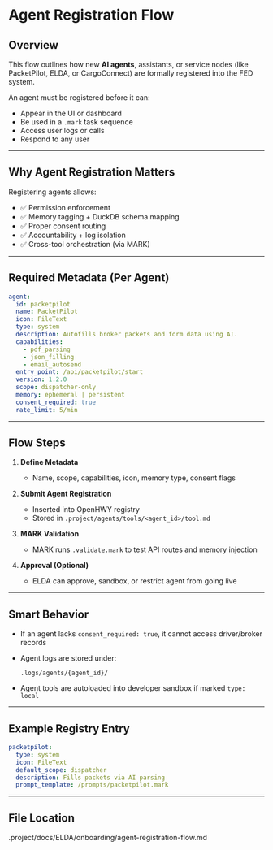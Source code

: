 # Agent Registration Flow

## Overview

This flow outlines how new **AI agents**, assistants, or service nodes (like PacketPilot, ELDA, or CargoConnect) are formally registered into the FED system.

An agent must be registered before it can:
- Appear in the UI or dashboard
- Be used in a `.mark` task sequence
- Access user logs or calls
- Respond to any user

---

## Why Agent Registration Matters

Registering agents allows:
- ✅ Permission enforcement
- ✅ Memory tagging + DuckDB schema mapping
- ✅ Proper consent routing
- ✅ Accountability + log isolation
- ✅ Cross-tool orchestration (via MARK)

---

## Required Metadata (Per Agent)

```yaml
agent:
  id: packetpilot
  name: PacketPilot
  icon: FileText
  type: system
  description: Autofills broker packets and form data using AI.
  capabilities:
    - pdf_parsing
    - json_filling
    - email_autosend
  entry_point: /api/packetpilot/start
  version: 1.2.0
  scope: dispatcher-only
  memory: ephemeral | persistent
  consent_required: true
  rate_limit: 5/min
````

---

## Flow Steps

1. **Define Metadata**

   * Name, scope, capabilities, icon, memory type, consent flags

2. **Submit Agent Registration**

   * Inserted into OpenHWY registry
   * Stored in `.project/agents/tools/<agent_id>/tool.md`

3. **MARK Validation**

   * MARK runs `.validate.mark` to test API routes and memory injection

4. **Approval (Optional)**

   * ELDA can approve, sandbox, or restrict agent from going live

---

## Smart Behavior

* If an agent lacks `consent_required: true`, it cannot access driver/broker records
* Agent logs are stored under:

  ```
  .logs/agents/{agent_id}/
  ```
* Agent tools are autoloaded into developer sandbox if marked `type: local`

---

## Example Registry Entry

```yaml
packetpilot:
  type: system
  icon: FileText
  default_scope: dispatcher
  description: Fills packets via AI parsing
  prompt_template: /prompts/packetpilot.mark
```

---

## File Location
.project/docs/ELDA/onboarding/agent-registration-flow.md